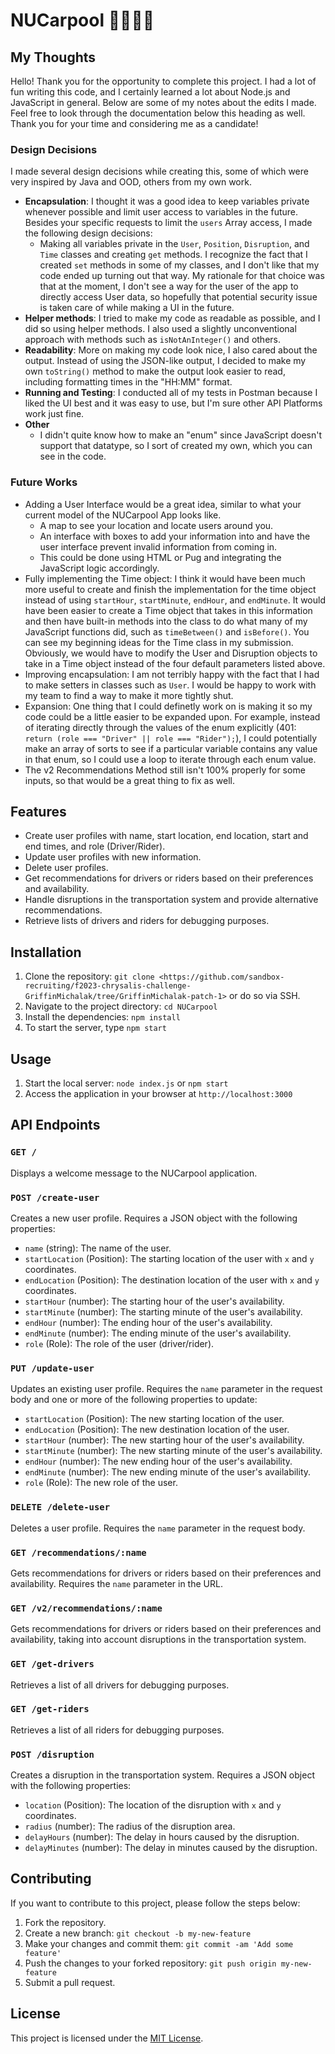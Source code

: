 # NUCarpool 🙋🏻‍♂️🚗

## My Thoughts
Hello! Thank you for the opportunity to complete this project. I had a lot of fun writing this code, and I certainly learned a lot about Node.js and JavaScript in general. Below are some of my notes about the edits I made. Feel free to look through the documentation below this heading as well. Thank you for your time and considering me as a candidate!

### Design Decisions
I made several design decisions while creating this, some of which were very inspired by Java and OOD, others from my own work.

- **Encapsulation**: I thought it was a good idea to keep variables private whenever possible and limit user access to variables in the future. Besides your specific requests to limit the `users` Array access, I made the following design decisions:
  - Making all variables private in the `User`, `Position`, `Disruption`, and `Time` classes and creating `get` methods. I recognize the fact that I created `set` methods in some of my classes, and I don't like that my code ended up turning out that way. My rationale for that choice was that at the moment, I don't see a way for the user of the app to directly access User data, so hopefully that potential security issue is taken care of while making a UI in the future.
- **Helper methods**: I tried to make my code as readable as possible, and I did so using helper methods. I also used a slightly unconventional approach with methods such as `isNotAnInteger()` and others.
- **Readability**: More on making my code look nice, I also cared about the output. Instead of using the JSON-like output, I decided to make my own `toString()` method to make the output look easier to read, including formatting times in the "HH:MM" format.
- **Running and Testing**: I conducted all of my tests in Postman because I liked the UI best and it was easy to use, but I'm sure other API Platforms work just fine. 
- **Other**
  - I didn't quite know how to make an "enum" since JavaScript doesn't support that datatype, so I sort of created my own, which you can see in the code. 
 
### Future Works
* Adding a User Interface would be a great idea, similar to what your current model of the NUCarpool App looks like.
   * A map to see your location and locate users around you.
   * An interface with boxes to add your information into and have the user interface prevent invalid information from coming in.
   * This could be done using HTML or Pug and integrating the JavaScript logic accordingly. 
* Fully implementing the Time object: I think it would have been much more useful to create and finish the implementation for the time object instead of using `startHour`, `startMinute`, `endHour`, and `endMinute`. It would have been easier to create a Time object that takes in this information and then have built-in methods into the class to do what many of my JavaScript functions did, such as `timeBetween()` and `isBefore()`. You can see my beginning ideas for the Time class in my submission. Obviously, we would have to modify the User and Disruption objects to take in a Time object instead of the four default parameters listed above.
* Improving encapsulation: I am not terribly happy with the fact that I had to make setters in classes such as `User`. I would be happy to work with my team to find a way to make it more tightly shut.
* Expansion: One thing that I could definetly work on is making it so my code could be a little easier to be expanded upon. For example, instead of iterating directly through the values of the enum explicitly (401: `return (role === "Driver" || role === "Rider");`), I could potentially make an array of sorts to see if a particular variable contains any value in that enum, so I could use a loop to iterate through each enum value.
* The v2 Recommendations Method still isn't 100% properly for some inputs, so that would be a great thing to fix as well. 

## Features

- Create user profiles with name, start location, end location, start and end times, and role (Driver/Rider).
- Update user profiles with new information.
- Delete user profiles.
- Get recommendations for drivers or riders based on their preferences and availability.
- Handle disruptions in the transportation system and provide alternative recommendations.
- Retrieve lists of drivers and riders for debugging purposes.

## Installation

1. Clone the repository: `git clone <https://github.com/sandbox-recruiting/f2023-chrysalis-challenge-GriffinMichalak/tree/GriffinMichalak-patch-1>` or do so via SSH. 
2. Navigate to the project directory: `cd NUCarpool`
3. Install the dependencies: `npm install`
4. To start the server, type `npm start`

## Usage

1. Start the local server: `node index.js` or `npm start`
2. Access the application in your browser at `http://localhost:3000`

## API Endpoints

### `GET /`

Displays a welcome message to the NUCarpool application.

### `POST /create-user`

Creates a new user profile. Requires a JSON object with the following properties:
- `name` (string): The name of the user.
- `startLocation` (Position): The starting location of the user with `x` and `y` coordinates.
- `endLocation` (Position): The destination location of the user with `x` and `y` coordinates.
- `startHour` (number): The starting hour of the user's availability.
- `startMinute` (number): The starting minute of the user's availability.
- `endHour` (number): The ending hour of the user's availability.
- `endMinute` (number): The ending minute of the user's availability.
- `role` (Role): The role of the user (driver/rider).

### `PUT /update-user`

Updates an existing user profile. Requires the `name` parameter in the request body and one or more of the following properties to update:
- `startLocation` (Position): The new starting location of the user.
- `endLocation` (Position): The new destination location of the user.
- `startHour` (number): The new starting hour of the user's availability.
- `startMinute` (number): The new starting minute of the user's availability.
- `endHour` (number): The new ending hour of the user's availability.
- `endMinute` (number): The new ending minute of the user's availability.
- `role` (Role): The new role of the user.

### `DELETE /delete-user`

Deletes a user profile. Requires the `name` parameter in the request body.

### `GET /recommendations/:name`

Gets recommendations for drivers or riders based on their preferences and availability. Requires the `name` parameter in the URL.

### `GET /v2/recommendations/:name`

Gets recommendations for drivers or riders based on their preferences and availability, taking into account disruptions in the transportation system.

### `GET /get-drivers`

Retrieves a list of all drivers for debugging purposes.

### `GET /get-riders`

Retrieves a list of all riders for debugging purposes.

### `POST /disruption`

Creates a disruption in the transportation system. Requires a JSON object with the following properties:
- `location` (Position): The location of the disruption with `x` and `y` coordinates.
- `radius` (number): The radius of the disruption area.
- `delayHours` (number): The delay in hours caused by the disruption.
- `delayMinutes` (number): The delay in minutes caused by the disruption.

## Contributing

If you want to contribute to this project, please follow the steps below:

1. Fork the repository.
2. Create a new branch: `git checkout -b my-new-feature`
3. Make your changes and commit them: `git commit -am 'Add some feature'`
4. Push the changes to your forked repository: `git push origin my-new-feature`
5. Submit a pull request.

## License

This project is licensed under the [MIT License](https://opensource.org/licenses/MIT).
